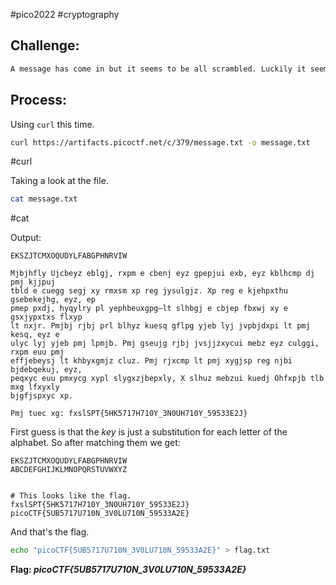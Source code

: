 #pico2022 #cryptography 

## Challenge:
```md
A message has come in but it seems to be all scrambled. Luckily it seems to have the key at the beginning. Can you crack this substitution cipher? Download the message [here](https://artifacts.picoctf.net/c/379/message.txt).
```

## Process:
Using ```curl``` this time.
```bash
curl https://artifacts.picoctf.net/c/379/message.txt -o message.txt
```
#curl

Taking a look at the file.
```bash
cat message.txt
```
#cat 

Output:
```
EKSZJTCMXOQUDYLFABGPHNRVIW

Mjbjhfly Ujcbeyz eblgj, rxpm e cbenj eyz gpepjui exb, eyz kblhcmp dj pmj kjjpuj
tbld e cuegg segj xy rmxsm xp reg jysulgjz. Xp reg e kjehpxthu gsebekejhg, eyz, ep
pmep pxdj, hyqylry pl yephbeuxgpg—lt slhbgj e cbjep fbxwj xy e gsxjypxtxs flxyp
lt nxjr. Pmjbj rjbj prl blhyz kuesq gflpg yjeb lyj jvpbjdxpi lt pmj kesq, eyz e
ulyc lyj yjeb pmj lpmjb. Pmj gseujg rjbj jvsjjzxycui mebz eyz culggi, rxpm euu pmj
effjebeysj lt khbyxgmjz cluz. Pmj rjxcmp lt pmj xygjsp reg njbi bjdebqekuj, eyz,
peqxyc euu pmxycg xypl slygxzjbepxly, X slhuz mebzui kuedj Ohfxpjb tlb mxg lfxyxly
bjgfjspxyc xp.

Pmj tuec xg: fxslSPT{5HK5717H710Y_3N0UH710Y_59533E2J}
```

First guess is that the *key* is just a substitution for each letter of the alphabet. So after matching them we get:
```
EKSZJTCMXOQUDYLFABGPHNRVIW
ABCDEFGHIJKLMNOPQRSTUVWXYZ


# This looks like the flag.
fxslSPT{5HK5717H710Y_3N0UH710Y_59533E2J}
picoCTF{5UB5717U710N_3V0LU710N_59533A2E}
```

And that's the flag.
```bash
echo "picoCTF{5UB5717U710N_3V0LU710N_59533A2E}" > flag.txt
```

**Flag: *picoCTF{5UB5717U710N_3V0LU710N_59533A2E}***
